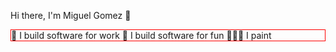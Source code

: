 Hi there, I'm Miguel Gomez 🙂

<div style="display:flex; border: 1px solid red">
🤖 I build software for work
📱 I build software for fun
🧑🏽‍🎨 I paint
</div>

<!--
**miggu/miggu** is a ✨ _special_ ✨ repository because its `README.md` (this file) appears on your GitHub profile.

Here are some ideas to get you started:

- 🔭 I’m currently working on The Sole Supplier as a React Develoepr 
- 🌱 I’m currently learning ...
- 👯 I’m looking to collaborate on ...
- 🤔 I’m looking for help with ...
- 💬 Ask me about ...
- 📫 How to reach me: ...
- 😄 Pronouns: ...
- ⚡ Fun fact: ...
-->
<img src="http://counter.websiteout.net/compte.php?S=github.com&C=7&D=4&N=356&M=0" alt="" border="0" />
